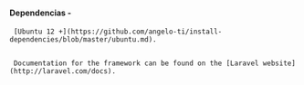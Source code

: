 #### Dependencias - 
     [Ubuntu 12 +](https://github.com/angelo-ti/install-dependencies/blob/master/ubuntu.md).
     
     
     Documentation for the framework can be found on the [Laravel website](http://laravel.com/docs).

